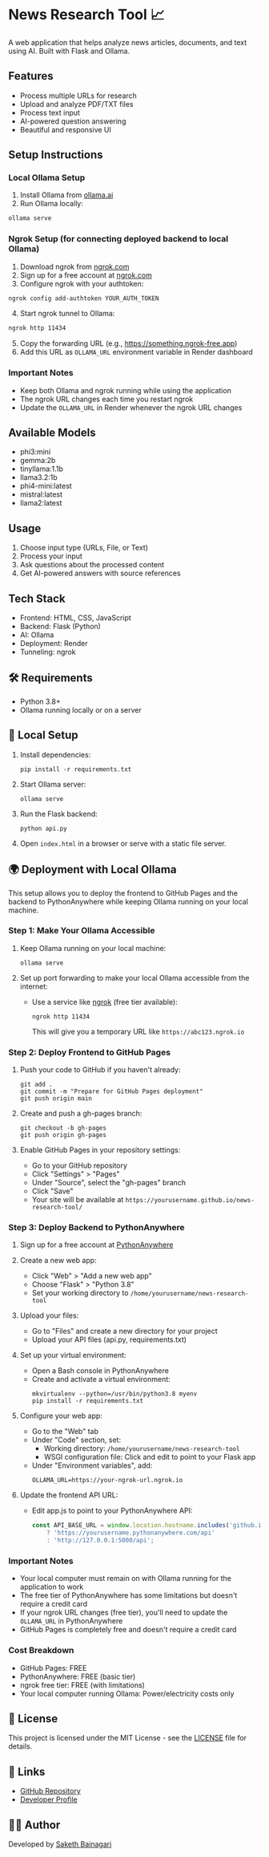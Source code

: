 # News Research Tool 📈

A web application that helps analyze news articles, documents, and text using AI. Built with Flask and Ollama.

## Features
- Process multiple URLs for research
- Upload and analyze PDF/TXT files
- Process text input
- AI-powered question answering
- Beautiful and responsive UI

## Setup Instructions

### Local Ollama Setup
1. Install Ollama from [ollama.ai](https://ollama.ai)
2. Run Ollama locally:
```bash
ollama serve
```

### Ngrok Setup (for connecting deployed backend to local Ollama)
1. Download ngrok from [ngrok.com](https://ngrok.com/download)
2. Sign up for a free account at [ngrok.com](https://ngrok.com/signup)
3. Configure ngrok with your authtoken:
```bash
ngrok config add-authtoken YOUR_AUTH_TOKEN
```
4. Start ngrok tunnel to Ollama:
```bash
ngrok http 11434
```
5. Copy the forwarding URL (e.g., https://something.ngrok-free.app)
6. Add this URL as `OLLAMA_URL` environment variable in Render dashboard

### Important Notes
- Keep both Ollama and ngrok running while using the application
- The ngrok URL changes each time you restart ngrok
- Update the `OLLAMA_URL` in Render whenever the ngrok URL changes

## Available Models
- phi3:mini
- gemma:2b
- tinyllama:1.1b
- llama3.2:1b
- phi4-mini:latest
- mistral:latest
- llama2:latest

## Usage
1. Choose input type (URLs, File, or Text)
2. Process your input
3. Ask questions about the processed content
4. Get AI-powered answers with source references

## Tech Stack
- Frontend: HTML, CSS, JavaScript
- Backend: Flask (Python)
- AI: Ollama
- Deployment: Render
- Tunneling: ngrok

## 🛠️ Requirements

- Python 3.8+
- Ollama running locally or on a server

## 🚀 Local Setup

1. Install dependencies:
   ```
   pip install -r requirements.txt
   ```

2. Start Ollama server:
   ```
   ollama serve
   ```

3. Run the Flask backend:
   ```
   python api.py
   ```

4. Open `index.html` in a browser or serve with a static file server.

## 🌍 Deployment with Local Ollama

This setup allows you to deploy the frontend to GitHub Pages and the backend to PythonAnywhere while keeping Ollama running on your local machine.

### Step 1: Make Your Ollama Accessible

1. Keep Ollama running on your local machine:
   ```
   ollama serve
   ```

2. Set up port forwarding to make your local Ollama accessible from the internet:
   - Use a service like [ngrok](https://ngrok.com/) (free tier available):
     ```
     ngrok http 11434
     ```
     This will give you a temporary URL like `https://abc123.ngrok.io`

### Step 2: Deploy Frontend to GitHub Pages

1. Push your code to GitHub if you haven't already:
   ```
   git add .
   git commit -m "Prepare for GitHub Pages deployment"
   git push origin main
   ```

2. Create and push a gh-pages branch:
   ```
   git checkout -b gh-pages
   git push origin gh-pages
   ```

3. Enable GitHub Pages in your repository settings:
   - Go to your GitHub repository
   - Click "Settings" > "Pages"
   - Under "Source", select the "gh-pages" branch
   - Click "Save"
   - Your site will be available at `https://yourusername.github.io/news-research-tool/`

### Step 3: Deploy Backend to PythonAnywhere

1. Sign up for a free account at [PythonAnywhere](https://www.pythonanywhere.com/)

2. Create a new web app:
   - Click "Web" > "Add a new web app"
   - Choose "Flask" > "Python 3.8"
   - Set your working directory to `/home/yourusername/news-research-tool`

3. Upload your files:
   - Go to "Files" and create a new directory for your project
   - Upload your API files (api.py, requirements.txt)

4. Set up your virtual environment:
   - Open a Bash console in PythonAnywhere
   - Create and activate a virtual environment:
     ```
     mkvirtualenv --python=/usr/bin/python3.8 myenv
     pip install -r requirements.txt
     ```

5. Configure your web app:
   - Go to the "Web" tab
   - Under "Code" section, set:
     - Working directory: `/home/yourusername/news-research-tool`
     - WSGI configuration file: Click and edit to point to your Flask app
   - Under "Environment variables", add:
     ```
     OLLAMA_URL=https://your-ngrok-url.ngrok.io
     ```

6. Update the frontend API URL:
   - Edit app.js to point to your PythonAnywhere API:
     ```js
     const API_BASE_URL = window.location.hostname.includes('github.io')
         ? 'https://yourusername.pythonanywhere.com/api'
         : 'http://127.0.0.1:5000/api';
     ```

### Important Notes

- Your local computer must remain on with Ollama running for the application to work
- The free tier of PythonAnywhere has some limitations but doesn't require a credit card
- If your ngrok URL changes (free tier), you'll need to update the `OLLAMA_URL` in PythonAnywhere
- GitHub Pages is completely free and doesn't require a credit card

### Cost Breakdown

- GitHub Pages: FREE
- PythonAnywhere: FREE (basic tier)
- ngrok free tier: FREE (with limitations)
- Your local computer running Ollama: Power/electricity costs only

## 📝 License

This project is licensed under the MIT License - see the [LICENSE](LICENSE) file for details.

## 🔗 Links

- [GitHub Repository](https://github.com/sakethBainagari/news-research-tool)
- [Developer Profile](https://github.com/sakethBainagari)

## 👨‍💻 Author

Developed by [Saketh Bainagari](https://github.com/sakethBainagari)

